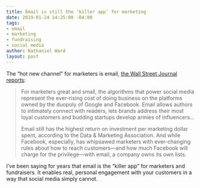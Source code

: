 ```yaml
---
title: Email is still the ‘killer app’ for marketing
date: 2019-01-24 14:25:00 -04:00
tags:
- email
- marketing
- fundraising
- social media
author: Nathaniel Ward
layout: post
---
```

The “hot new channel” for marketers is email, [the Wall Street Journal reports](https://www.wsj.com/articles/the-hot-new-channel-for-reaching-real-people-email-11547874005 "The Hot New Channel for Reaching Real People: Email"): 

> For marketers great and small, the algorithms that power social media  represent the ever-rising cost of doing business on the platforms owned by the duopoly of Google and Facebook. Email allows authors to intimately connect with readers, lets brands address their most loyal customers and budding startups develop armies of influencers…
>
> Email still has the highest return on investment per marketing dollar spent,  according to the Data & Marketing Association. And while Facebook, especially, has whipsawed marketers with ever-changing rules about how to reach customers—and how much Facebook will charge for the privilege—with email, a company owns its own lists.

I’ve been saying for years that email is the “killer app” for marketers and fundraisers. It enables real, personal engagement with your customers in a way that social media simply cannot.
